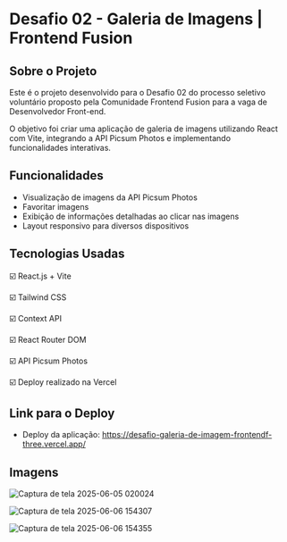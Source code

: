 # Desafio 02 - Galeria de Imagens | Frontend Fusion

## Sobre o Projeto
Este é o projeto desenvolvido para o Desafio 02 do processo seletivo voluntário proposto pela Comunidade Frontend Fusion para a vaga de Desenvolvedor Front-end.

O objetivo foi criar uma aplicação de galeria de imagens utilizando React com Vite, integrando a API Picsum Photos e implementando funcionalidades interativas.

## Funcionalidades
- Visualização de imagens da API Picsum Photos
- Favoritar imagens
- Exibição de informações detalhadas ao clicar nas imagens
- Layout responsivo para diversos dispositivos

## Tecnologias Usadas
☑️ React.js + Vite

☑️ Tailwind CSS

☑️ Context API

☑️ React Router DOM

☑️ API Picsum Photos

☑️ Deploy realizado na Vercel

## Link para o Deploy
- Deploy da aplicação: https://desafio-galeria-de-imagem-frontendf-three.vercel.app/

## Imagens
![Captura de tela 2025-06-05 020024](https://github.com/user-attachments/assets/ef00b9b0-65ed-4b04-abb4-bf9325d2f177)

![Captura de tela 2025-06-06 154307](https://github.com/user-attachments/assets/a4d87013-9120-4c18-8935-ee543459c269)

![Captura de tela 2025-06-06 154355](https://github.com/user-attachments/assets/bb1b6e5f-0a24-4b3c-9186-cc00cb4ad32d)
